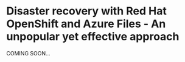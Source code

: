 # Disaster recovery with Red Hat OpenShift and Azure Files - An unpopular yet effective approach

COMING SOON...
